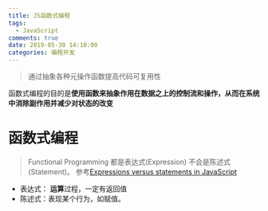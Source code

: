 ```yaml
---
title: JS函数式编程
tags:
  - JavaScript
comments: true
date: 2019-05-30 14:10:00
categories: 编程开发
---
```


> 通过抽象各种元操作函数提高代码可复用性

函数式编程的目的是**使用函数来抽象作用在数据之上的控制流和操作，从而在系统中消除副作用并减少对状态的改变**

<!--more-->

# 函数式编程

> Functional Programming 都是表达式(Expression) 不会是陈述式(Statement)。
> 参考[Expressions versus statements in JavaScript](http://2ality.com/2012/09/expressions-vs-statements.html)

- 表达式： **运算**过程，一定有返回值
- 陈述式：表现某个行为，如赋值。